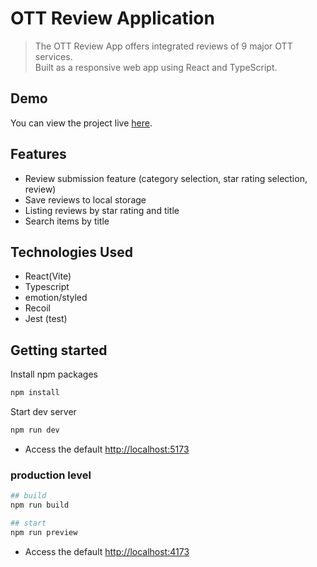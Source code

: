 # OTT Review Application

> The OTT Review App offers integrated reviews of 9 major OTT services. <br>
> Built as a responsive web app using React and TypeScript.

## Demo

You can view the project live [here](https://kayoungkimjs.github.io/ott-review-app/).

## Features

- Review submission feature (category selection, star rating selection, review)
- Save reviews to local storage
- Listing reviews by star rating and title
- Search items by title

## Technologies Used

- React(Vite)
- Typescript
- emotion/styled
- Recoil
- Jest (test)

## Getting started

Install npm packages

```bash
npm install
```

Start dev server

```bash
npm run dev
```

- Access the default <http://localhost:5173>

### production level

```bash
## build
npm run build

## start
npm run preview
```

- Access the default <http://localhost:4173>
